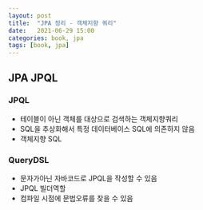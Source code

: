 ```yaml
---
layout: post
title:  "JPA 정리 - 객체지향 쿼리"
date:   2021-06-29 15:00
categories: book, jpa
tags: [book, jpa]
---
```


## JPA JPQL

### JPQL
- 테이블이 아닌 객체를 대상으로 검색하는 객체지향쿼리
- SQL을 추상화해서 특정 데이터베이스 SQL에 의존하지 않음
- 객체지향 SQL

### QueryDSL
- 문자가아닌 자바코드로 JPQL을 작성할 수 있음
- JPQL 빌더역할
- 컴파일 시점에 문법오류를 찾을 수 있음
